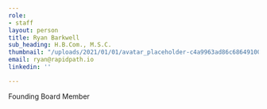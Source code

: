```yaml
---
role:
- staff
layout: person
title: Ryan Barkwell
sub_heading: H.B.Com., M.S.C.
thumbnail: "/uploads/2021/01/01/avatar_placeholder-c4a9963ad86c68649100b476add586667aaaf4672a3dbfd6abf0e7338f4f5337.jpg"
email: ryan@rapidpath.io
linkedin: ''

---
```

Founding Board Member